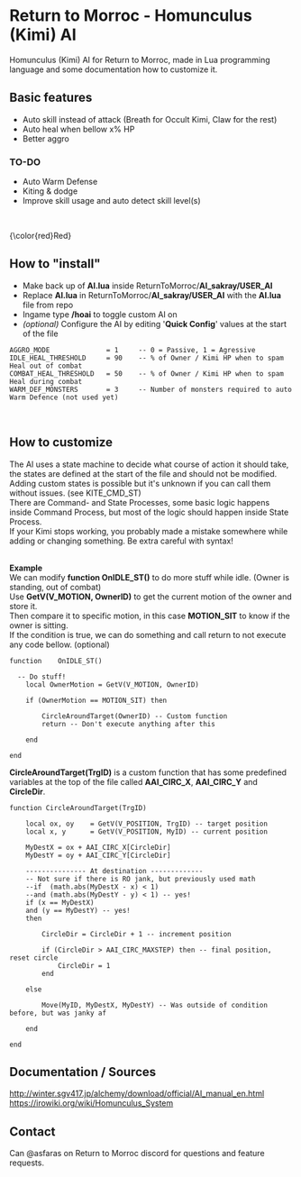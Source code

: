 # Return to Morroc - Homunculus (Kimi) AI
Homunculus (Kimi) AI for Return to Morroc, made in Lua programming language and some documentation how to customize it.
<br>

## Basic features
- Auto skill instead of attack (Breath for Occult Kimi, Claw for the rest)
- Auto heal when bellow x% HP
- Better aggro

### TO-DO 
- Auto Warm Defense
- Kiting & dodge
- Improve skill usage and auto detect skill level(s)
<br>

{\color{red}Red}

## How to "install"
- Make back up of **AI.lua** inside ReturnToMorroc/**AI_sakray/USER_AI**
- Replace **AI.lua** in ReturnToMorroc/**AI_sakray/USER_AI** with the **AI.lua** file from repo
- Ingame type **/hoai** to toggle custom AI on
- _(optional)_ Configure the AI by editing '**Quick Config**' values at the start of the file

```
AGGRO_MODE              = 1     -- 0 = Passive, 1 = Agressive
IDLE_HEAL_THRESHOLD     = 90    -- % of Owner / Kimi HP when to spam Heal out of combat
COMBAT_HEAL_THRESHOLD   = 50    -- % of Owner / Kimi HP when to spam Heal during combat
WARM_DEF_MONSTERS       = 3     -- Number of monsters required to auto Warm Defence (not used yet)
```
<br>

## How to customize
The AI uses a state machine to decide what course of action it should take, the states are defined at the start of the file and should not be modified. <br>
Adding custom states is possible but it's unknown if you can call them without issues. (see KITE_CMD_ST) <br>
There are Command- and State Processes, some basic logic happens inside Command Process, but most of the logic should happen inside State Process. <br>
If your Kimi stops working, you probably made a mistake somewhere while adding or changing something. Be extra careful with syntax! <br><br>

**Example**<br>
We can modify **function	OnIDLE_ST()** to do more stuff while idle. (Owner is standing, out of combat) <br>
Use **GetV(V_MOTION, OwnerID)** to get the current motion of the owner and store it. <br>
Then compare it to specific motion, in this case **MOTION_SIT** to know if the owner is sitting. <br>
If the condition is true, we can do something and call return to not execute any code bellow. (optional) <br>
```
function	OnIDLE_ST()

  -- Do stuff!
	local OwnerMotion = GetV(V_MOTION, OwnerID)

	if (OwnerMotion == MOTION_SIT) then

		CircleAroundTarget(OwnerID) -- Custom function
		return -- Don't execute anything after this

	end

end
```

**CircleAroundTarget(TrgID)** is a custom function that has some predefined variables at the top of the file called **AAI_CIRC_X**, **AAI_CIRC_Y** and **CircleDir**.
```
function CircleAroundTarget(TrgID)

	local ox, oy	= GetV(V_POSITION, TrgID) -- target position
	local x, y		= GetV(V_POSITION, MyID) -- current position

	MyDestX = ox + AAI_CIRC_X[CircleDir]
	MyDestY = oy + AAI_CIRC_Y[CircleDir]

	--------------- At destination -------------
	-- Not sure if there is RO jank, but previously used math
	--if  (math.abs(MyDestX - x) < 1)
	--and (math.abs(MyDestY - y) < 1) -- yes!
	if (x == MyDestX)
	and (y == MyDestY) -- yes!
	then

		CircleDir = CircleDir + 1 -- increment position

		if (CircleDir > AAI_CIRC_MAXSTEP) then -- final position, reset circle
			CircleDir = 1
		end

	else

		Move(MyID, MyDestX, MyDestY) -- Was outside of condition before, but was janky af

	end

end
```

## Documentation / Sources
http://winter.sgv417.jp/alchemy/download/official/AI_manual_en.html
<br>
https://irowiki.org/wiki/Homunculus_System
<br>

## Contact
Can @asfaras on Return to Morroc discord for questions and feature requests.
